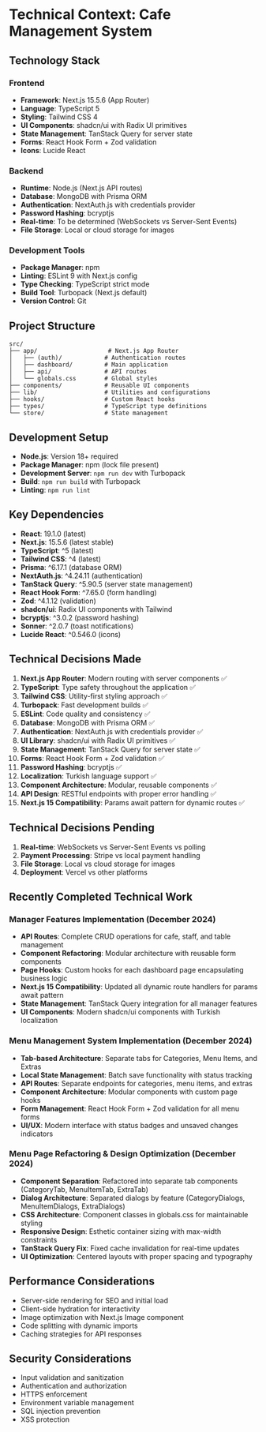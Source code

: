 # Technical Context: Cafe Management System

## Technology Stack

### Frontend

- **Framework**: Next.js 15.5.6 (App Router)
- **Language**: TypeScript 5
- **Styling**: Tailwind CSS 4
- **UI Components**: shadcn/ui with Radix UI primitives
- **State Management**: TanStack Query for server state
- **Forms**: React Hook Form + Zod validation
- **Icons**: Lucide React

### Backend

- **Runtime**: Node.js (Next.js API routes)
- **Database**: MongoDB with Prisma ORM
- **Authentication**: NextAuth.js with credentials provider
- **Password Hashing**: bcryptjs
- **Real-time**: To be determined (WebSockets vs Server-Sent Events)
- **File Storage**: Local or cloud storage for images

### Development Tools

- **Package Manager**: npm
- **Linting**: ESLint 9 with Next.js config
- **Type Checking**: TypeScript strict mode
- **Build Tool**: Turbopack (Next.js default)
- **Version Control**: Git

## Project Structure

```
src/
├── app/                    # Next.js App Router
│   ├── (auth)/            # Authentication routes
│   ├── dashboard/         # Main application
│   ├── api/               # API routes
│   └── globals.css        # Global styles
├── components/            # Reusable UI components
├── lib/                   # Utilities and configurations
├── hooks/                 # Custom React hooks
├── types/                 # TypeScript type definitions
└── store/                 # State management
```

## Development Setup

- **Node.js**: Version 18+ required
- **Package Manager**: npm (lock file present)
- **Development Server**: `npm run dev` with Turbopack
- **Build**: `npm run build` with Turbopack
- **Linting**: `npm run lint`

## Key Dependencies

- **React**: 19.1.0 (latest)
- **Next.js**: 15.5.6 (latest stable)
- **TypeScript**: ^5 (latest)
- **Tailwind CSS**: ^4 (latest)
- **Prisma**: ^6.17.1 (database ORM)
- **NextAuth.js**: ^4.24.11 (authentication)
- **TanStack Query**: ^5.90.5 (server state management)
- **React Hook Form**: ^7.65.0 (form handling)
- **Zod**: ^4.1.12 (validation)
- **shadcn/ui**: Radix UI components with Tailwind
- **bcryptjs**: ^3.0.2 (password hashing)
- **Sonner**: ^2.0.7 (toast notifications)
- **Lucide React**: ^0.546.0 (icons)

## Technical Decisions Made

1. **Next.js App Router**: Modern routing with server components ✅
2. **TypeScript**: Type safety throughout the application ✅
3. **Tailwind CSS**: Utility-first styling approach ✅
4. **Turbopack**: Fast development builds ✅
5. **ESLint**: Code quality and consistency ✅
6. **Database**: MongoDB with Prisma ORM ✅
7. **Authentication**: NextAuth.js with credentials provider ✅
8. **UI Library**: shadcn/ui with Radix UI primitives ✅
9. **State Management**: TanStack Query for server state ✅
10. **Forms**: React Hook Form + Zod validation ✅
11. **Password Hashing**: bcryptjs ✅
12. **Localization**: Turkish language support ✅
13. **Component Architecture**: Modular, reusable components ✅
14. **API Design**: RESTful endpoints with proper error handling ✅
15. **Next.js 15 Compatibility**: Params await pattern for dynamic routes ✅

## Technical Decisions Pending

1. **Real-time**: WebSockets vs Server-Sent Events vs polling
2. **Payment Processing**: Stripe vs local payment handling
3. **File Storage**: Local vs cloud storage for images
4. **Deployment**: Vercel vs other platforms

## Recently Completed Technical Work

### Manager Features Implementation (December 2024)

- **API Routes**: Complete CRUD operations for cafe, staff, and table management
- **Component Refactoring**: Modular architecture with reusable form components
- **Page Hooks**: Custom hooks for each dashboard page encapsulating business logic
- **Next.js 15 Compatibility**: Updated all dynamic route handlers for params await pattern
- **State Management**: TanStack Query integration for all manager features
- **UI Components**: Modern shadcn/ui components with Turkish localization

### Menu Management System Implementation (December 2024)

- **Tab-based Architecture**: Separate tabs for Categories, Menu Items, and Extras
- **Local State Management**: Batch save functionality with status tracking
- **API Routes**: Separate endpoints for categories, menu items, and extras
- **Component Architecture**: Modular components with custom page hooks
- **Form Management**: React Hook Form + Zod validation for all menu forms
- **UI/UX**: Modern interface with status badges and unsaved changes indicators

### Menu Page Refactoring & Design Optimization (December 2024)

- **Component Separation**: Refactored into separate tab components (CategoryTab, MenuItemTab, ExtraTab)
- **Dialog Architecture**: Separated dialogs by feature (CategoryDialogs, MenuItemDialogs, ExtraDialogs)
- **CSS Architecture**: Component classes in globals.css for maintainable styling
- **Responsive Design**: Esthetic container sizing with max-width constraints
- **TanStack Query Fix**: Fixed cache invalidation for real-time updates
- **UI Optimization**: Centered layouts with proper spacing and typography

## Performance Considerations

- Server-side rendering for SEO and initial load
- Client-side hydration for interactivity
- Image optimization with Next.js Image component
- Code splitting with dynamic imports
- Caching strategies for API responses

## Security Considerations

- Input validation and sanitization
- Authentication and authorization
- HTTPS enforcement
- Environment variable management
- SQL injection prevention
- XSS protection

